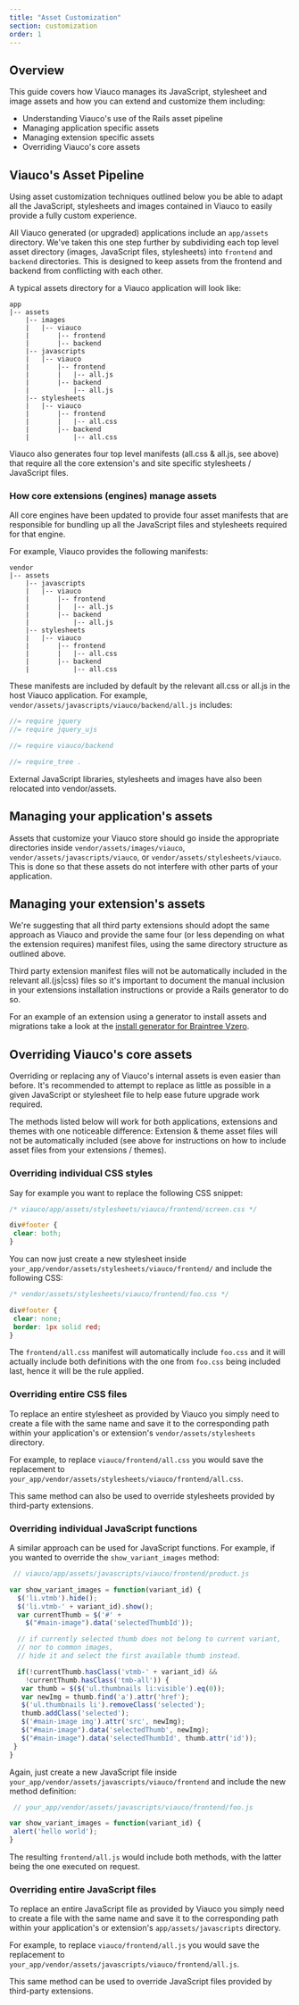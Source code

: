 ```yaml
---
title: "Asset Customization"
section: customization
order: 1
---
```


## Overview

This guide covers how Viauco manages its JavaScript, stylesheet and image
assets and how you can extend and customize them including:

-   Understanding Viauco's use of the Rails asset pipeline
-   Managing application specific assets
-   Managing extension specific assets
-   Overriding Viauco's core assets

## Viauco's Asset Pipeline

Using asset customization
techniques outlined below you be able to adapt all the JavaScript,
stylesheets and images contained in Viauco to easily provide a fully
custom experience.

All Viauco generated (or upgraded) applications include an `app/assets`
directory. We've taken this one
step further by subdividing each top level asset directory (images,
JavaScript files, stylesheets) into `frontend` and `backend` directories. This is
designed to keep assets from the frontend and backend from conflicting with each other.

A typical assets directory for a Viauco application will look like:

    app
    |-- assets
        |-- images
        |   |-- viauco
        |       |-- frontend
        |       |-- backend
        |-- javascripts
        |   |-- viauco
        |       |-- frontend
        |       |   |-- all.js
        |       |-- backend
        |           |-- all.js
        |-- stylesheets
        |   |-- viauco
        |       |-- frontend
        |       |   |-- all.css
        |       |-- backend
        |           |-- all.css

Viauco also generates four top level manifests (all.css & all.js, see
above) that require all the core extension's and site specific
stylesheets / JavaScript files.

### How core extensions (engines) manage assets

All core engines have been updated to provide four asset manifests that
are responsible for bundling up all the JavaScript files and stylesheets
required for that engine.

For example, Viauco provides the following manifests:

    vendor
    |-- assets
        |-- javascripts
        |   |-- viauco
        |       |-- frontend
        |       |   |-- all.js
        |       |-- backend
        |           |-- all.js
        |-- stylesheets
        |   |-- viauco
        |       |-- frontend
        |       |   |-- all.css
        |       |-- backend
        |           |-- all.css

These manifests are included by default by the
relevant all.css or all.js in the host Viauco application. For example,
`vendor/assets/javascripts/viauco/backend/all.js` includes:

```js
//= require jquery
//= require jquery_ujs

//= require viauco/backend

//= require_tree .
```

External JavaScript libraries, stylesheets and images have also been
relocated into vendor/assets.

## Managing your application's assets

Assets that customize your Viauco store should go inside the appropriate
directories inside `vendor/assets/images/viauco`, `vendor/assets/javascripts/viauco`,
or `vendor/assets/stylesheets/viauco`. This is done so that these assets do
not interfere with other parts of your application.

## Managing your extension's assets

We're suggesting that all third party extensions should adopt the same
approach as Viauco and provide the same four (or less depending on
what the extension requires) manifest files, using the same directory
structure as outlined above.

Third party extension manifest files will not be automatically included
in the relevant all.(js|css) files so it's important to document the
manual inclusion in your extensions installation instructions or provide
a Rails generator to do so.

For an example of an extension using a generator to install assets and
migrations take a look at the
[install generator for Braintree Vzero](https://github.com/viauco-contrib/viauco_braintree_vzero/blob/master/lib/generators/viauco_braintree_vzero/install/install_generator.rb).

## Overriding Viauco's core assets

Overriding or replacing any of Viauco's internal assets is even easier
than before. It's recommended to attempt to replace as little as
possible in a given JavaScript or stylesheet file to help ease future
upgrade work required.

The methods listed below will work for both applications, extensions and
themes with one noticeable difference: Extension & theme asset files
will not be automatically included (see above for instructions on how to
include asset files from your extensions / themes).

### Overriding individual CSS styles

Say for example you want to replace the following CSS snippet:

```css
/* viauco/app/assets/stylesheets/viauco/frontend/screen.css */

div#footer {
 clear: both;
}
```

You can now just create a new stylesheet inside
`your_app/vendor/assets/stylesheets/viauco/frontend/` and include the following CSS:

```css
/* vendor/assets/stylesheets/viauco/frontend/foo.css */

div#footer {
 clear: none;
 border: 1px solid red;
}
```

The `frontend/all.css` manifest will automatically include `foo.css` and it
will actually include both definitions with the one from `foo.css` being
included last, hence it will be the rule applied.

### Overriding entire CSS files

To replace an entire stylesheet as provided by Viauco you simply need to
create a file with the same name and save it to the corresponding path
within your application's or extension's `vendor/assets/stylesheets`
directory.

For example, to replace `viauco/frontend/all.css` you would save the replacement
to `your_app/vendor/assets/stylesheets/viauco/frontend/all.css`.

<alert kind="note">
This same method can also be used to override stylesheets provided by
third-party extensions.
</alert>

### Overriding individual JavaScript functions

A similar approach can be used for JavaScript functions. For example, if
you wanted to override the `show_variant_images` method:

```javascript
 // viauco/app/assets/javascripts/viauco/frontend/product.js

var show_variant_images = function(variant_id) {
  $('li.vtmb').hide();
  $('li.vtmb-' + variant_id).show();
  var currentThumb = $('#' +
    $("#main-image").data('selectedThumbId'));

  // if currently selected thumb does not belong to current variant,
  // nor to common images,
  // hide it and select the first available thumb instead.

  if(!currentThumb.hasClass('vtmb-' + variant_id) &&
    !currentThumb.hasClass('tmb-all')) {
   var thumb = $($('ul.thumbnails li:visible').eq(0));
   var newImg = thumb.find('a').attr('href');
   $('ul.thumbnails li').removeClass('selected');
   thumb.addClass('selected');
   $('#main-image img').attr('src', newImg);
   $("#main-image").data('selectedThumb', newImg);
   $("#main-image").data('selectedThumbId', thumb.attr('id'));
 }
}
```

Again, just create a new JavaScript file inside
`your_app/vendor/assets/javascripts/viauco/frontend` and include the new method
definition:

```javascript
 // your_app/vendor/assets/javascripts/viauco/frontend/foo.js

var show_variant_images = function(variant_id) {
 alert('hello world');
}
```

The resulting `frontend/all.js` would include both methods, with the latter
being the one executed on request.

### Overriding entire JavaScript files

To replace an entire JavaScript file as provided by Viauco you simply
need to create a file with the same name and save it to the
corresponding path within your application's or extension's
`app/assets/javascripts` directory.

For example, to replace `viauco/frontend/all.js` you would save the replacement to
`your_app/vendor/assets/javascripts/viauco/frontend/all.js`.

<alert kind="note">
This same method can be used to override JavaScript files provided
by third-party extensions.
</alert>
